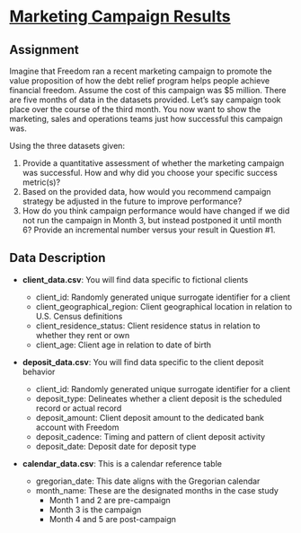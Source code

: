# [Marketing Campaign Results](https://platform.stratascratch.com/data-projects/marketing-campaign-results)

## Assignment
Imagine that Freedom ran a recent marketing campaign to promote the value proposition of how the debt relief program helps people achieve financial freedom. Assume the cost of this campaign was $5 million. There are five months of data in the datasets provided. Let’s say campaign took place over the course of the third month. You now want to show the marketing, sales and operations teams just how successful this campaign was.

Using the three datasets given:

1. Provide a quantitative assessment of whether the marketing campaign was successful. How and why did you choose your specific success metric(s)?
2. Based on the provided data, how would you recommend campaign strategy be adjusted in the future to improve performance?
3. How do you think campaign performance would have changed if we did not run the campaign in Month 3, but instead postponed it until month 6? Provide an incremental number versus your result in Question #1.

## Data Description

- **client_data.csv**: You will find data specific to fictional clients
    - client_id: Randomly generated unique surrogate identifier for a client
    - client_geographical_region: Client geographical location in relation to U.S. Census definitions
    - client_residence_status: Client residence status in relation to whether they rent or own
    - client_age: Client age in relation to date of birth

- **deposit_data.csv**: You will find data specific to the client deposit behavior
    - client_id: Randomly generated unique surrogate identifier for a client
    - deposit_type: Delineates whether a client deposit is the scheduled record or actual record
    - deposit_amount: Client deposit amount to the dedicated bank account with Freedom
    - deposit_cadence: Timing and pattern of client deposit activity
    - deposit_date: Deposit date for deposit type

- **calendar_data.csv**: This is a calendar reference table
    - gregorian_date: This date aligns with the Gregorian calendar
    - month_name: These are the designated months in the case study
        - Month 1 and 2 are pre-campaign
        - Month 3 is the campaign
        - Month 4 and 5 are post-campaign
